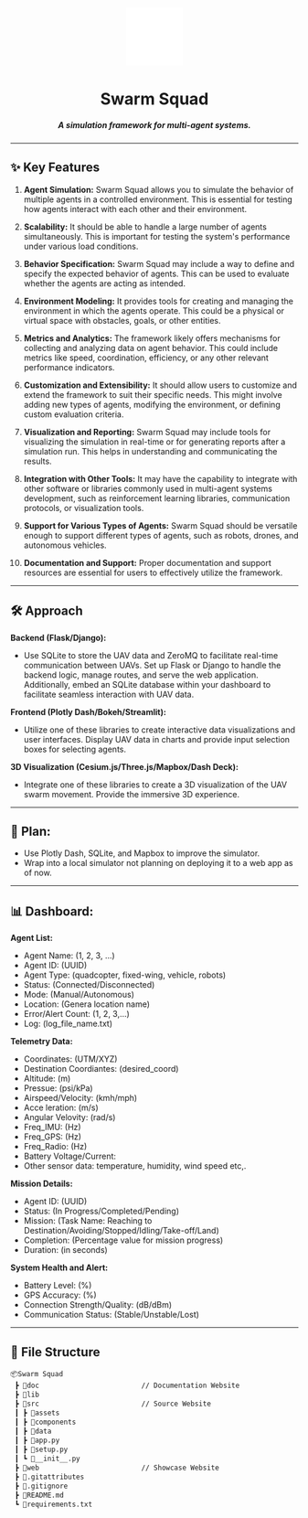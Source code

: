 <div align="center">
   <img src="/src/assets/SwarmSquad-W.svg" width=20% alt="logo">
   <h1>Swarm Squad</h1>
   <h5>A simulation framework for multi-agent systems.</h5>
</div>

---

## ✨ Key Features

1. **Agent Simulation:** Swarm Squad allows you to simulate the behavior of multiple agents in a controlled environment. This is essential for testing how agents interact with each other and their environment.

2. **Scalability:** It should be able to handle a large number of agents simultaneously. This is important for testing the system's performance under various load conditions.

3. **Behavior Specification:** Swarm Squad may include a way to define and specify the expected behavior of agents. This can be used to evaluate whether the agents are acting as intended.

4. **Environment Modeling:** It provides tools for creating and managing the environment in which the agents operate. This could be a physical or virtual space with obstacles, goals, or other entities.

5. **Metrics and Analytics:** The framework likely offers mechanisms for collecting and analyzing data on agent behavior. This could include metrics like speed, coordination, efficiency, or any other relevant performance indicators.

6. **Customization and Extensibility:** It should allow users to customize and extend the framework to suit their specific needs. This might involve adding new types of agents, modifying the environment, or defining custom evaluation criteria.

7. **Visualization and Reporting:** Swarm Squad may include tools for visualizing the simulation in real-time or for generating reports after a simulation run. This helps in understanding and communicating the results.

8. **Integration with Other Tools:** It may have the capability to integrate with other software or libraries commonly used in multi-agent systems development, such as reinforcement learning libraries, communication protocols, or visualization tools.

9. **Support for Various Types of Agents:** Swarm Squad should be versatile enough to support different types of agents, such as robots, drones, and autonomous vehicles.

10. **Documentation and Support:** Proper documentation and support resources are essential for users to effectively utilize the framework.

---

## 🛠️ Approach

**Backend (Flask/Django):**
   - Use SQLite to store the UAV data and ZeroMQ to facilitate real-time communication between UAVs. Set up Flask or Django to handle the backend logic, manage routes, and serve the web application. Additionally, embed an SQLite database within your dashboard to facilitate seamless interaction with UAV data.

**Frontend (Plotly Dash/Bokeh/Streamlit):**
   - Utilize one of these libraries to create interactive data visualizations and user interfaces. Display UAV data in charts and provide input selection boxes for selecting agents.

**3D Visualization (Cesium.js/Three.js/Mapbox/Dash Deck):**
   - Integrate one of these libraries to create a 3D visualization of the UAV swarm movement. Provide the immersive 3D experience.

---

## 📅 Plan: 
   - Use Plotly Dash, SQLite, and Mapbox to improve the simulator. 
   - Wrap into a local simulator not planning on deploying it to a web app as of now.
---

## 📊 Dashboard:

**Agent List:**
- Agent Name: (1, 2, 3, ...)
- Agent ID: (UUID)
- Agent Type: (quadcopter, fixed-wing, vehicle, robots)
- Status: (Connected/Disconnected)
- Mode: (Manual/Autonomous)
- Location: (Genera location name)
- Error/Alert Count: (1, 2, 3,...)
- Log: (log_file_name.txt)

**Telemetry Data:**	
- Coordinates: (UTM/XYZ)
- Destination Coordiantes: (desired_coord)
- Altitude: (m)
- Pressue: (psi/kPa)
- Airspeed/Velocity: (kmh/mph)
- Acce	leration: (m/s)
- Angular Velovity: (rad/s)
- Freq_IMU: (Hz)
- Freq_GPS: (Hz)
- Freq_Radio: (Hz)
- Battery Voltage/Current:
- Other sensor data: temperature, humidity, wind speed etc,.

**Mission Details:**
- Agent ID: (UUID)
- Status: (In Progress/Completed/Pending)
- Mission: (Task Name: Reaching to Destination/Avoiding/Stopped/Idling/Take-off/Land) 
- Completion: (Percentage value for mission progress)
- Duration: (in seconds)

**System Health and Alert:**
- Battery Level: (%)
- GPS Accuracy: (%)
- Connection Strength/Quality: (dB/dBm)
- Communication Status: (Stable/Unstable/Lost)

---

## 📝 File Structure

```text
📦Swarm Squad
 ┣ 📂doc                         // Documentation Website
 ┣ 📂lib
 ┣ 📂src                         // Source Website
 ┃ ┣ 📂assets
 ┃ ┣ 📂components
 ┃ ┣ 📂data
 ┃ ┣ 📄app.py
 ┃ ┣ 📄setup.py
 ┃ ┗ 📄__init__.py
 ┣ 📂web                         // Showcase Website
 ┣ 📄.gitattributes
 ┣ 📄.gitignore
 ┣ 📄README.md
 ┗ 📄requirements.txt
```
